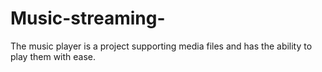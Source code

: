 # Music-streaming-
The music player is a project supporting media files and has the ability to play them with ease. 
